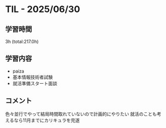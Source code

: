 # TIL - 2025/06/30

## 学習時間
3h (total:217.0h)

## 学習内容
- paiza
- 基本情報技術者試験
- 就活準備スタート面談

## コメント
色々並行でやって結局時間取れていないので計画的にやりたい 
就活のことも考えるなら11月までにカリキュラを完遂 
